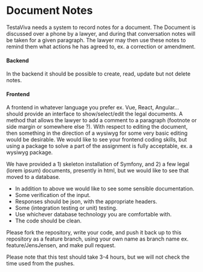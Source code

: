 # Document Notes

TestaViva needs a system to record notes for a document. The Document is discussed over a phone by a lawyer, and during 
that conversation notes will be taken for a given paragraph. The lawyer may then use these notes to remind them what 
actions he has agreed to, ex. a correction or amendment.

#### Backend
In the backend it should be possible to create, read, update but not delete notes.

#### Frontend
A frontend in whatever language you prefer ex. Vue, React, Angular... should provide an interface to show/select/edit 
the legal documents. A method that allows the lawyer to add a comment to a paragraph (footnote or side margin or 
somewhere else ?). 
With respect to editing the document, then something in the direction of a wysiwyg for some very basic editing would be 
desirable.
We would like to see your frontend coding skills, but using a package to solve a part of the assignment is fully 
acceptable, ex. a wysiwyg package. 

We have provided a 1) skeleton installation of Symfony, and 2) a few legal (lorem ipsum) documents, presently in html, 
but we would like to see that moved to a database.

* In addition to above we would like to see some sensible documentation.
* Some verification of the input.
* Responses should be json, with the appropriate headers.
* Some (integration testing or unit) testing.
* Use whichever database technology you are comfortable with.
* The code should be clean.


Please fork the repository, write your code, and push it back up to this repository as a feature branch, using your own name as branch name ex. feature/JensJensen, and make pull request.

Please note that this test should take 3-4 hours, but we will not check the time used from the pushes.
